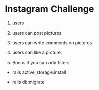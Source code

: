 Instagram Challenge
===================



1. users

2. users can post pictures

3. users can write comments on pictures

4. users can like a picture.

5.  Bonus if you can add filters!


- rails active_storage:install

- rails db:migrate 
